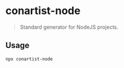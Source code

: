 # conartist-node

> Standard generator for NodeJS projects.

## Usage

```sh
npx conartist-node
```
